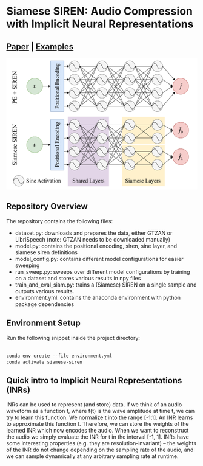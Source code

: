 # Siamese SIREN: Audio Compression with Implicit Neural Representations

## [Paper](https://arxiv.org/abs/2306.12957) | [Examples](https://lucala.github.io/siamese-siren/)

<img src='img/siamese_architecture.jpg'>

## Repository Overview
The repository contains the following files:
* dataset.py: downloads and prepares the data, either GTZAN or LibriSpeech (note: GTZAN needs to be downloaded manually)
* model.py: contains the positional encoding, siren, sine layer, and siamese siren definitions
* model_config.py: contains different model configurations for easier sweeping
* run_sweep.py: sweeps over different model configurations by training on a dataset and stores various results in npy files
* train_and_eval_siam.py: trains a (Siamese) SIREN on a single sample and outputs various results.
* environment.yml: contains the anaconda environment with python package dependencies

## Environment Setup
Run the following snippet inside the project directory:
<pre><code>
conda env create --file environment.yml
conda activate siamese-siren
</code></pre>

## Quick intro to Implicit Neural Representations (INRs)
INRs can be used to represent (and store) data. If we think of an audio waveform as a function f, where f(t) is the wave amplitude at time t, we can try to learn this function. We normalize t into the range [-1,1].
An INR learns to approximate this function f. Therefore, we can store the weights of the learned INR which now encodes the audio. When we want to reconstruct the audio
we simply evaluate the INR for t in the interval [-1, 1]. INRs have some interesting properties (e.g. they are resolution-invariant) – the weights of the INR do not change depending on
the sampling rate of the audio, and we can sample dynamically at any arbitrary sampling rate at runtime.
